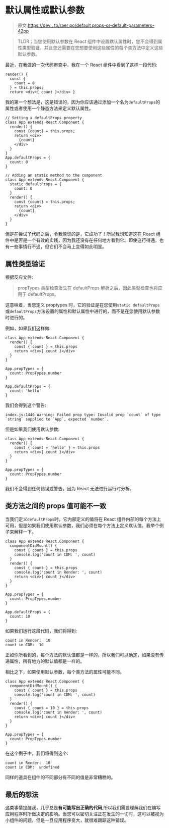 # 默认属性或默认参数

> 原文:[https://dev . to/raer po/default props-or-default-parameters-42pp](https://dev.to/raerpo/defaultprops-or-default-parameters-42pp)

> TLDR；当您使用默认参数在 React 组件中设置默认属性时，您不会得到属性类型验证，并且您还需要在您想要使用这些属性的每个类方法中定义这些默认参数。

最近，在我做的一次代码审查中，我在一个 React 组件中看到了这样一段代码:

```
render() {
  const {
    count = 0
  } = this.props;
  return <div>{ count }</div> } 
```

我的第一个想法是，这是错误的，因为你应该通过添加一个名为`defaultProps`的属性或者使用一个静态方法来定义默认属性。

```
// Setting a defaultProps property
class App extends React.Component {
  render() {
    const {count} = this.props;
    return <div>
      {count}
    </div>
  }
}
App.defaultProps = {
  count: 0
}

// Adding an static method to the component
class App extends React.Component {
  static defaultProps = {
    count: 0
  }
  render() {
    const {count} = this.props;
    return <div>
      {count}
    </div>
  }
} 
```

但是在尝试了代码之后，令我惊讶的是，它成功了！所以我想知道这在 React 组件中是否是一个有效的实践，因为我还没有在任何地方看到它。即使这行得通，也有一些事情行不通，但它们不会马上变得如此明显。

## [](#proptypes-validation)属性类型验证

根据反应文件:

> propTypes 类型检查发生在 defaultProps 解析之后，因此类型检查也将应用于 defaultProps。

这意味着，当您定义 proptypes 时，它的验证是在您使用`static defaultProps`或`defaultProps`方法设置的属性和默认属性中进行的，而不是在您使用默认参数时进行的。

例如，如果我们这样做:

```
class App extends React.Component {
  render() {
    const { count } = this.props
    return <div>{ count }</div>
  }
}

App.propTypes = {
  count: PropTypes.number
}

App.defaultProps = {
  count: 'hello'
} 
```

我们会得到这个警告:

```
index.js:1446 Warning: Failed prop type: Invalid prop `count` of type `string` supplied to `App`, expected `number`. 
```

但是如果我们使用默认参数:

```
class App extends React.Component {
  render() {
    const { count = 'hello' } = this.props
    return <div>{ count }</div>
  }
}

App.propTypes = {
  count: PropTypes.number
} 
```

我们不会得到任何错误或警告，因为 React 无法进行运行时分析。

## [](#possible-inconsistency-in-props-values-between-class-methods)类方法之间的 props 值可能不一致

当我们定义`defaultProps`时，它内部定义的值将在 React 组件内部的每个方法上可用，但是如果我们使用默认参数，我们必须在每个方法上定义默认值。我举个例子来解释一下。

```
class App extends React.Component {
  componentDidMount() {
    const { count } = this.props
    console.log('count in CDM: ', count)
  }
  render() {
    const { count } = this.props
    console.log('count in Render: ', count)
    return <div>{ count }</div>
  }
}

App.propTypes = {
  count: PropTypes.number
}

App.defaultProps = {
  count: 10
} 
```

如果我们运行这段代码，我们将得到:

```
count in Render:  10
count in CDM:  10 
```

正如你所看到的，每个方法的默认值都是一样的，所以我们可以确定，如果没有传递属性，所有地方的默认值都是一样的。

相比之下，如果使用默认参数，每个类方法的属性可能不同。

```
class App extends React.Component {
  componentDidMount() {
    const { count } = this.props
    console.log('count in CDM: ', count)
  }
  render() {
    const { count = 10 } = this.props
    console.log('count in Render: ', count)
    return <div>{ count }</div>
  }
}

App.propTypes = {
  count: PropTypes.number
} 
```

在这个例子中，我们将得到这个:

```
count in Render:  10
count in CDM:  undefined 
```

同样的道具在组件的不同部分有不同的值是非常糟糕的。

## [](#final-thoughts)最后的想法

这类事情提醒我，几乎总是**有可能写出正确的代码**,所以我们需要理解我们在编写应用程序时所做决定的影响。当您可以密切关注正在发生的一切时，这可以被视为小组件的问题，但是一旦应用程序变大，就很难跟踪这种错误。